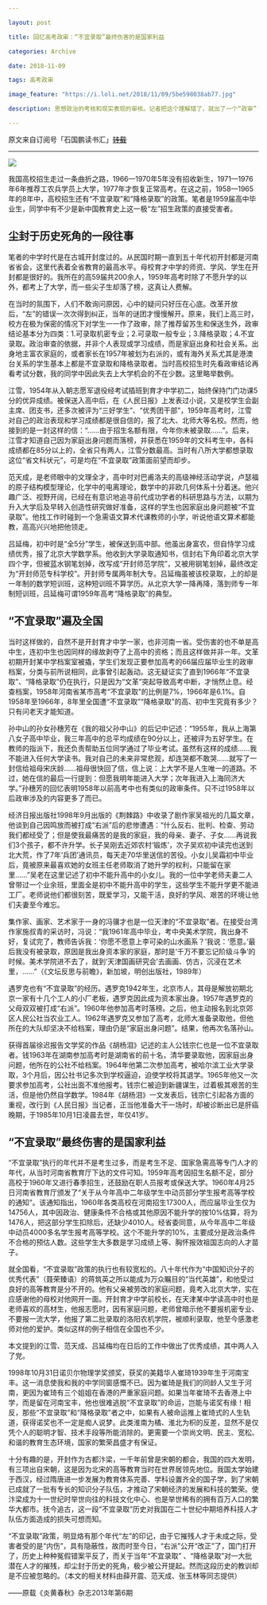 ```yaml
---

layout: post

title: 回忆高考政审：“不宜录取”最终伤害的是国家利益

categories: Archive

date: 2018-11-09

tags: 高考政审

image_feature: "https://i.loli.net/2018/11/09/5be598038ab77.jpg"

description: 思想政治的考核和现实表现的审核。记者把这个理解错了，就出了一个“政审”？

---
```


原文来自订阅号「石国鹏读书汇」~~[转载](http://wechatscope.jmsc.hku.hk:8000/html?fn=gh_b37218ca9ea8_2018-11-09_2247485448_Re3zV2XFlN.y.tar.gz)~~

---

![](https://i.loli.net/2018/11/09/5be598038ab77.jpg)

我国高校招生走过一条曲折之路，1966—1970年5年没有招收新生，1971—1976年6年推荐工农兵学员上大学，1977年才恢复正常高考。在这之前，1958—1965年的8年中，高校招生还有“不宜录取”和“降格录取”的政策。笔者是1959届高中毕业生，同学中有不少是新中国教育史上这一极“左”招生政策的直接受害者。

## 尘封于历史死角的一段往事

笔者的中学时代是在古城开封度过的。从民国时期一直到五十年代初开封都是河南省省会，这里代表着全省教育的最高水平。母校育才中学的师资、学风、学生在开封都是很好的。我所在的高59届共200余人，1959年高考时除了不愿升学的以外，都考上了大学，而一些尖子生却落了榜，这真让人费解。

在当时的氛围下，人们不敢询问原因，心中的疑问只好压在心底。改革开放后，“左”的错误一次次得到纠正，当年的谜团才慢慢解开。原来，我们上高三时，校方在极为保密的情况下对学生一一作了政审，除了推荐留苏生和保送生外，政审结论基本分为四类：1.可录取机密专业；2.可录取一般专业；3.降格录取；4.不宜录取。政治审查的依据，并非个人表现或学习成绩，而是家庭出身和社会关系。出身地主富农家庭的，或者家长在1957年被划为右派的，或有海外关系尤其是港澳台关系的学生基本上都是不宜录取和降格录取者。当时高校招生时先看政审结论再看考试分数，我的同学中因此失去上大学机会的不在少数。这里略举数例。

江雪，1954年从入朝志愿军退役经考试插班到育才中学初二，始终保持门门功课5分的优异成绩。被保送入高中后，在《人民日报》上发表过小说，又是校学生会副主席、团支书，还多次被评为“三好学生”、“优秀团干部”，1959年高考时，江雪对自己的政治表现和学习成绩都是很自信的，报了北大、北师大等名校。然而，他接到的是一封这样的信：“……由于招生名额有限，今年你未被录取……”。后来，江雪才知道自己因为家庭出身问题而落榜，并获悉在1959年的文科考生中，各科成绩都在85分以上的，全省只有两人，江雪分数最高。当时有八所大学都想录取这位“省文科状元”，可是均在“不宜录取”政策面前望而却步。

范天成，是老师眼中的文理全才，高中时对巴甫洛夫的高级神经活动学说，卢瑟福的原子结构模型理论，化学中的电离理论，数学中的非欧几何体系十分着迷。他兴趣广泛、视野开阔，已经在有意识地追寻前代成功学者的科研思路与方法，以期为升入大学后及早转入创造性研究做好准备，这样的学生也因家庭出身问题被“不宜录取”。他找工作时碰到一个急需语文算术代课教师的小学，听说他语文算术都能教，高高兴兴地把他领走。

吕延梅，初中时是“全5分”学生，被保送到高中部。他虽出身富农，但自恃学习成绩优秀，报了北京大学数学系。他收到大学录取通知书，信封右下角印着北京大学四个字，但被蓝水钢笔划掉，改写成“开封师范学院”，又被用钢笔划掉，最终改定为“开封师范专科学校”。开封师专属两年制大专。吕延梅虽被该校录取，上的却是一年制的数学短训班，这种短训班不算学历。从北京大学一降再降，落到师专一年制短训班，吕延梅可谓1959年高考“降格录取”的典型。

## “不宜录取”遍及全国

当时这样做的，自然不是开封育才中学一家，也非河南一省。受伤害的也不单是高中生，连初中生也因同样的缘故剥夺了上高中的资格；而且这样做并非一年。文革初期开封某中学档案室被撬，学生们发现正要参加高考的66届应届毕业生的政审档案，分类与前所说相同，此事曾引起轰动。这无疑证实了直到1966年“不宜录取”、“降格录取”仍在执行，只是因为“文革”突起导致高考中断，才悄然止息。经查档案，1958年河南省某市高考“不宜录取”的比例是7%，1966年是6.1%。自1958年至1966年，8年里全国遭“不宜录取”“降格录取”的高、初中生究竟有多少？只有问老天才能知道。

孙中山的孙女孙穗芳在《我的祖父孙中山》的后记中记述：“1955年，我从上海第八女子高中毕业，我三年高中的总平均成绩在90分以上，还被评为五好学生。在教师的指派下，我还负责帮助五位同学通过了毕业考试。虽然有这样的成绩……我不能进入任何大学读书。我对自己的未来非常悲观，却连哭都不敢哭……就写了一封信给祖母宋庆龄……祖母很快回了信，信上说：上大学不是人生唯一的道路。不过，她在信的最后一行提到：但愿我明年能进入大学；次年我进入上海同济大学。”孙穗芳的回忆表明1958年以前高考中也有类似的政审条件。只不过1958年以后政审涉及的内容更多了而已。

经济日报出版社1998年9月出版的《荆棘路》中收录了剧作家吴祖光的几篇文章，他谈到自己因鸣放而被打成“右派”后的悲惨遭遇：“什么反右、批判、检查、劳动我们都经受了；但是使我最痛苦的是我的家庭，我的母亲、妻子、子女……再说我们3个孩子，都不许升学。长子吴刚去近郊农村‘锻炼’，次子吴欢初中读完也送到北大荒，作了7年‘兵团’通讯员，每天走70华里送信的苦役。小女儿吴霜初中毕业后，竟被原来最喜欢她的女班主任老师取消了她升学的权利，只能留在家里……”吴老在这里记述了初中不能升高中的小女儿。我的一位中学老师夫妻二人曾带过一个业余班，里面全是初中不能升高中的学生，这些学生不能升学更不能进工厂。老师说他们都很刻苦，既爱学习，又能干活，良好的学风、艰苦的环境让他们夫妻至今难忘。

集作家、画家、艺术家于一身的冯骥才也是一位天津的“不宜录取”者。在接受台湾作家施叔青的采访时，冯说：“我1961年高中毕业，考中央美术学院，我出身不好，复试完了，教师告诉我：‘你愿不愿意上李可染的山水画系？’我说：‘愿意。’最后我没有被录取，原因是我出身资本家的家庭，那时是‘千万不要忘记阶级斗争’的时候。美术学院进不去了，就到‘天津国画研究会’去画画、仿古，沉浸在艺术里，……”（《文坛反思与前瞻》，新加坡，明创出版社，1989年）

遇罗克也有“不宜录取”的经历。遇罗克1942年生，北京市人，其母是解放初期北京一家有十几个工人的小厂老板，遇罗克因此成为资本家出身。1957年遇罗克的父母双双被打成“右派”。1960年他参加高考时落榜。之后，他主动报名到北京郊区人民公社当农业工人。1962年遇罗克又参加了高考，北师大准备录取他，但他所在的大队却坚决不给档案，理由仍是“家庭出身问题”。结果，他再次名落孙山。

获得首届徐迟报告文学奖的作品《胡杨泪》记述的主人公钱宗仁也是一位不宜录取者。钱1963年在湖南参加高考时是湖南省的前十名，清华要录取他，因家庭出身问题，他所在的公社不给档案。1964年他第二次参加高考，被哈尔滨工业大学录取，3个月后，因公社书记多次到学校逼迫，迫使学校将其退学。1965年他又一次要求参加高考，公社出面不准他报考。钱宗仁被迫到新疆谋生，过着极其艰苦的生活，但是他仍然自学数学。1984年《胡杨泪》一文发表后，钱宗仁引起各方面的重视，改行到《人民日报》当记者，正当他准备大干一场时，却被诊断出已是肝癌晚期，于1985年10月1日凌晨去世，年仅41岁。

## “不宜录取”最终伤害的是国家利益

“不宜录取”执行的年代并不是考生过多，而是考生不足、国家急需高等专门人才的年代，从当时河南省教育厅下达的文件可知。1959年高考因招生名额不足，部分高校于1960年又进行春季招生，还鼓励在职人员报考或保送大学。1960年4月25日河南省教育厅颁发了“关于从今年高中二年级学生中动员部分学生报考高等学校的通知”。该通知指出，1960年各类高校在河南招生17300人，而应届毕业生仅为14756人，其中因政治、健康条件不合格或其他原因不能升学的按10%估算，将为1476人，把这部分学生扣除后，还缺少4010人。经省委同意，从今年高中二年级中动员4000多名学生报考高等学校。这个不能升学的10%，主要成分是政治条件不合格的预估人数。这些学生大多数是学习成绩上等、胸怀报效祖国志向的人才苗子。

就全国看，“不宜录取”政策的执行也有较宽松的。八十年代作为“中国知识分子的优秀代表”（聂荣臻语）的蒋筑英之所以能成为万众瞩目的“当代英雄”，和他受过良好的高等教育是分不开的。他有父亲被劳改的家庭问题，竟考入北京大学，实在应感谢他的母校对他网开一面。开封育才中学前校长，在天津某中学读高中时也是老师喜欢的高材生，他报志愿时，因有家庭问题，老师曾暗示他不要报机密专业、不要报一流大学，他报了第二批录取的洛阳农机学院，被顺利录取，他至今感激老师对他的爱护。类似这样的例子相信在全国也不少。

本文提到的江雪、范天成、吕延梅均在日后的工作中做出了优秀成绩，其中两人入了党。

1998年10月31日诺贝尔物理学奖颁奖，获奖的美籍华人崔琦1939年生于河南宝丰。这一消息使我和我的中学同窗感慨不已。因为崔琦是我们的同龄人又生于河南，更因为崔琦有三个姐姐在香港的严重家庭问题。如果当年崔琦不去香港上中学，而是留在河南宝丰，他也很难逃脱“不宜录取”的命运，岂能与诺奖有缘！相反，那些“不宜录取”和“降格录取”者之中，如果有人被命运推上崔琦式的人生轨道，获得诺奖也不一定是痴人说梦。此类淮南为橘、淮北为枳的反差，显然不是仅凭个人的聪明才智、技术手段等所能消除的。更需要一个崇尚文明、民主、宽松、和谐的教育生态环境，国家的繁荣昌盛才有保证。

十分有趣的是，开封作为古都汴梁，一千年前曾是宋朝的都会，我国的四大发明，有三项出自宋朝，这是因为北宋的高等教育当时在世界居领先地位。我国太学始建于西汉，经过隋唐进一步发展为教育体系完善、学科设置齐全的国子学，到了宋朝已成就了一批有专长的知识分子队伍，才推动了宋朝经济的发展和科技的繁荣。使汴梁成为十一世纪时举世向往的科技文化中心、也是举世稀有的拥有百万人口的繁华大都市。抚今追古，这一段“不宜录取”历史对我国在二十世纪中期培养科技人才队伍方面造成的损失可想而知。

“不宜录取”政策，明显烙有那个年代“左”的印记，由于它摧残人才于未成之际，受害者受的是“内伤”，具有隐蔽性，故而时至今日，“右派”公开“改正”了，国门打开了，历史上种种冤假错案平反了，而关于当年“不宜录取” 、“降格录取”对一大批潜在人才的摧残，却尘封于历史的死角，极少被公开提起。然而这段历史的教训却是不应被忽略的。（本文的相关材料由薛开震、范天成、张玉林等同志提供）

——原载《炎黄春秋》杂志2013年第6期
